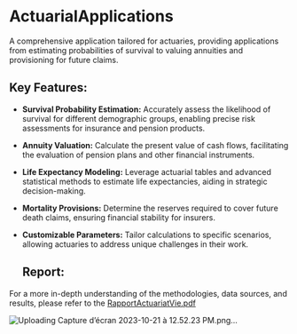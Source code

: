# ActuarialApplications
A comprehensive application tailored for actuaries, providing applications from estimating probabilities of survival to valuing annuities and provisioning for future claims.
## Key Features:

- **Survival Probability Estimation:** Accurately assess the likelihood of survival for different demographic groups, enabling precise risk assessments for insurance and pension products.

- **Annuity Valuation:** Calculate the present value of cash flows, facilitating the evaluation of pension plans and other financial instruments.

- **Life Expectancy Modeling:** Leverage actuarial tables and advanced statistical methods to estimate life expectancies, aiding in strategic decision-making.

- **Mortality Provisions:** Determine the reserves required to cover future death claims, ensuring financial stability for insurers.

- **Customizable Parameters:** Tailor calculations to specific scenarios, allowing actuaries to address unique challenges in their work.

  ## Report:

For a more in-depth understanding of the methodologies, data sources, and results, please refer to the [RapportActuariatVie.pdf](https://github.com/EYAI/ActuarialApplications/files/13060504/RapportActuariatVie.pdf)

![Uploading Capture d’écran 2023-10-21 à 12.52.23 PM.png…]()


  
